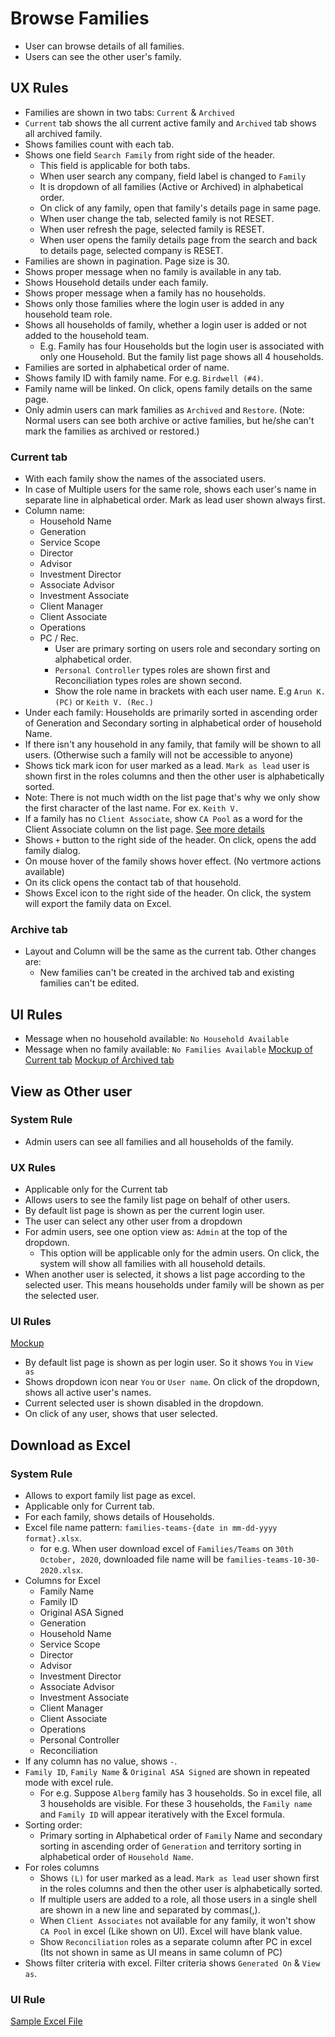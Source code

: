 # Browse Families

- User can browse details of all families.
- Users can see the other user's family.

## UX Rules
- Families are shown in two tabs: `Current` & `Archived`
- `Current` tab shows the all current active family and `Archived` tab shows all archived family.
- Shows families count with each tab.
- Shows one field `Search Family` from right side of the header.
  - This field is applicable for both tabs.
  - When user search any company, field label is changed to `Family`
  - It is dropdown of all families (Active or Archived) in alphabetical order.
  - On click of any family, open that family's details page in same page.
  - When user change the tab, selected family is not RESET.
  - When user refresh the page, selected family is RESET.
  - When user opens the family details page from the search and back to details page, selected company is RESET.
- Families are shown in pagination. Page size is 30.
- Shows proper message when no family is available in any tab.
- Shows Household details under each family. 
- Shows proper message when a family has no households.
- Shows only those families where the login user is added in any household team role.
- Shows all households of family, whether a login user is added or not added to the household team.
  - E.g.  Family has four Households but the login user is associated with only one Household. But the family list page shows all 4 households.
- Families are sorted in alphabetical order of name.
- Shows family ID with family name. For e.g. `Birdwell (#4)`.
- Family name will be linked. On click, opens family details on the same page.
- Only admin users can mark families as `Archived` and `Restore`. (Note: Normal users can see both archive or active families, but he/she can't mark the families as archived or restored.)

### Current tab
- With each family show the names of the associated users.  
- In case of Multiple users for the same role, shows each user's name in separate line in alphabetical order. Mark as lead user shown always first.
- Column name:
  - Household Name
  - Generation
  - Service Scope
  - Director
  - Advisor
  - Investment Director
  - Associate Advisor
  - Investment Associate
  - Client Manager
  - Client Associate
  - Operations
  - PC / Rec.
    - User are primary sorting on users role and secondary sorting on alphabetical order.
    - `Personal Controller` types roles are shown first and Reconciliation types roles are shown second.
    - Show the role name in brackets with each user name. E.g `Arun K. (PC)` or `Keith V. (Rec.)`
- Under each family: Households are primarily sorted in ascending order of Generation and Secondary sorting in alphabetical order of household Name.
- If there isn't any household in any family, that family will be shown to all users. (Otherwise such a family will not be accessible to anyone)
- Shows tick mark icon for user marked as a lead. `Mark as lead` user is shown first in the roles columns and then the other user is alphabetically sorted.
- Note: There is not much width on the list page that's why we only show the first character of the last name. For ex. `Keith V.`
- If a family has no `Client Associate`, show `CA Pool` as a word for the Client Associate column on the list page. [See more details](../tasks/ca-pool.md)
- Shows `+` button to the right side of the header. On click, opens the add family dialog.
- On mouse hover of the family shows hover effect. (No vertmore actions available)
- On its click opens the contact tab of that household.
- Shows Excel icon to the right side of the header. On click, the system will export the family data on Excel.

### Archive tab
- Layout and Column will be the same as the current tab. Other changes are:
  - New families can't be created in the archived tab and existing families can't be edited.

## UI Rules
- Message when no household available: `No Household Available`
- Message when no family available: `No Families Available`
[Mockup of Current tab](https://drive.google.com/file/d/1KB34LQKVPOme9-MLwoQ05i6Z9e7gSisB/view?usp=sharing)
[Mockup of Archived tab](https://drive.google.com/file/d/1z_67LUip2RMlxDGGWRcyAMqfapUrmrP6/view?usp=sharing)



## View as Other user
### System Rule
- Admin users can see all families and all households of the family.

### UX Rules
- Applicable only for the Current tab
- Allows users to see the family list page on behalf of other users.
- By default list page is shown as per the current login user. 
- The user can select any other user from a dropdown
- For admin users, see one option view as: `Admin` at the top of the dropdown.  
  - This option will be applicable only for the admin users. On click, the system will show all families with all household details.
- When another user is selected, it shows a list page according to the selected user. This means households under family will be shown as per the selected user.

### UI Rules
[Mockup](https://drive.google.com/file/d/12dUx2upWYbdpNK79ZHQNL_A3yqfZ6dDn/view?usp=sharing)
- By default list page is shown as per login user. So it shows `You` in `View as`
- Shows dropdown icon near `You` or `User name`. On click of the dropdown, shows all active user's names.
- Current selected user is shown disabled in the dropdown.
- On click of any user, shows that user selected.



## Download as Excel

### System Rule
- Allows to export family list page as excel. 
- Applicable only for Current tab.
- For each family, shows details of Households.
- Excel file name pattern: `families-teams-{date in mm-dd-yyyy format}.xlsx`.
  - for e.g. When user download excel of `Families/Teams` on `30th October, 2020`, downloaded file name will be `families-teams-10-30-2020.xlsx`.
- Columns for Excel
  - Family Name
  - Family ID
  - Original ASA Signed
  - Generation
  - Household Name
  - Service Scope
  - Director
  - Advisor
  - Investment Director
  - Associate Advisor
  - Investment Associate
  - Client Manager
  - Client Associate
  - Operations
  - Personal Controller
  - Reconciliation
- If any column has no value, shows `-`.
- `Family ID`, `Family Name` & `Original ASA Signed` are shown in repeated mode with excel rule.
  - For e.g. Suppose `Alberg` family has 3 households. So in excel file, all 3 households are visible. For these 3 households, the `Family name` and `Family ID` will appear iteratively with the Excel formula.
- Sorting order: 
  - Primary sorting in Alphabetical order of `Family` Name and secondary sorting in ascending order of `Generation` and territory sorting in alphabetical order of `Household Name`.
- For roles columns
  - Shows `(L)` for user marked as a lead. `Mark as lead` user shown first in the roles columns and then the other user is alphabetically sorted.
  - If multiple users are added to a role, all those users in a single shell are shown in a new line and separated by commas(,).
  - When `Client Associates` not available for any family, it won't show `CA Pool` in excel (Like shown on UI). Excel will have blank value.
  - Show `Reconciliation` roles as a separate column after PC in excel (Its not shown in same as UI means in same column of PC)
- Shows filter criteria with excel. Filter criteria shows `Generated On` & `View as`.

### UI Rule

[Sample Excel File](https://docs.google.com/spreadsheets/d/1cSaRr0HKqi4s9b-5qAXrmT1bC8C8jASaEerF_G3rcjc/edit#gid=497495055) 
